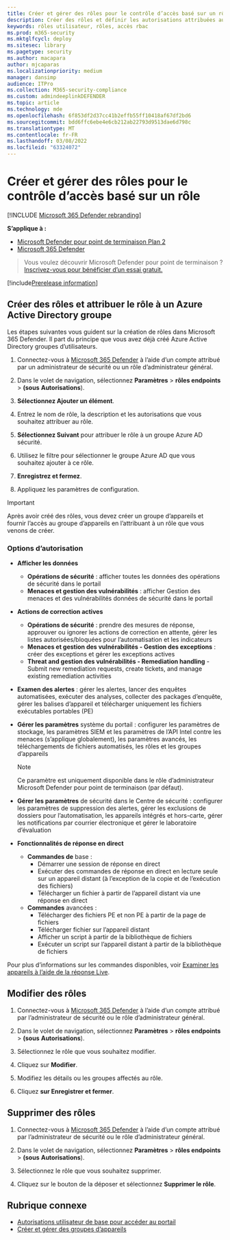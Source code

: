 ```yaml
---
title: Créer et gérer des rôles pour le contrôle d’accès basé sur un rôle
description: Créer des rôles et définir les autorisations attribuées au rôle dans le cadre de l’implémentation du contrôle d’accès basé sur un rôle dans le Microsoft 365 Defender
keywords: rôles utilisateur, rôles, accès rbac
ms.prod: m365-security
ms.mktglfcycl: deploy
ms.sitesec: library
ms.pagetype: security
ms.author: macapara
author: mjcaparas
ms.localizationpriority: medium
manager: dansimp
audience: ITPro
ms.collection: M365-security-compliance
ms.custom: admindeeplinkDEFENDER
ms.topic: article
ms.technology: mde
ms.openlocfilehash: 6f853df2d37cc41b2effb55ff10418af67df2bd6
ms.sourcegitcommit: bdd6ffc6ebe4e6cb212ab22793d9513dae6d798c
ms.translationtype: MT
ms.contentlocale: fr-FR
ms.lasthandoff: 03/08/2022
ms.locfileid: "63324072"
---
```

# <a name="create-and-manage-roles-for-role-based-access-control"></a>Créer et gérer des rôles pour le contrôle d’accès basé sur un rôle

[!INCLUDE [Microsoft 365 Defender rebranding](../../includes/microsoft-defender.md)]

**S’applique à :**

- [Microsoft Defender pour point de terminaison Plan 2](https://go.microsoft.com/fwlink/?linkid=2154037)
- [Microsoft 365 Defender](https://go.microsoft.com/fwlink/?linkid=2118804)

> Vous voulez découvrir Microsoft Defender pour point de terminaison ? [Inscrivez-vous pour bénéficier d’un essai gratuit.](https://signup.microsoft.com/create-account/signup?products=7f379fee-c4f9-4278-b0a1-e4c8c2fcdf7e&ru=https://aka.ms/MDEp2OpenTrial?ocid=docs-wdatp-roles-abovefoldlink)

[!include[Prerelease information](../../includes/prerelease.md)]

## <a name="create-roles-and-assign-the-role-to-an-azure-active-directory-group"></a>Créer des rôles et attribuer le rôle à un Azure Active Directory groupe

Les étapes suivantes vous guident sur la création de rôles dans Microsoft 365 Defender. Il part du principe que vous avez déjà créé Azure Active Directory groupes d’utilisateurs.

1. Connectez-vous à <a href="https://go.microsoft.com/fwlink/p/?linkid=2077139" target="_blank">Microsoft 365 Defender</a> à l’aide d’un compte attribué par un administrateur de sécurité ou un rôle d’administrateur général.

2. Dans le volet de navigation, sélectionnez **Paramètres** \> **rôles endpoints** \> **(sous** **Autorisations**).

3. **Sélectionnez Ajouter un élément**.

4. Entrez le nom de rôle, la description et les autorisations que vous souhaitez attribuer au rôle.

5. **Sélectionnez Suivant** pour attribuer le rôle à un groupe Azure AD sécurité.

6. Utilisez le filtre pour sélectionner le groupe Azure AD que vous souhaitez ajouter à ce rôle.

7. **Enregistrez et fermez**.

8. Appliquez les paramètres de configuration.

> [!IMPORTANT]
> Après avoir créé des rôles, vous devez créer un groupe d’appareils et fournir l’accès au groupe d’appareils en l’attribuant à un rôle que vous venons de créer.

### <a name="permission-options"></a>Options d’autorisation

- **Afficher les données**
  - **Opérations de sécurité** : afficher toutes les données des opérations de sécurité dans le portail
  - **Menaces et gestion des vulnérabilités** : afficher Gestion des menaces et des vulnérabilités données de sécurité dans le portail

- **Actions de correction actives**
  - **Opérations de sécurité** : prendre des mesures de réponse, approuver ou ignorer les actions de correction en attente, gérer les listes autorisées/bloquées pour l’automatisation et les indicateurs
  - **Menaces et gestion des vulnérabilités - Gestion des exceptions** : créer des exceptions et gérer les exceptions actives
  - **Threat and gestion des vulnérabilités - Remediation handling** - Submit new remediation requests, create tickets, and manage existing remediation activities

- **Examen des alertes** : gérer les alertes, lancer des enquêtes automatisées, exécuter des analyses, collecter des packages d’enquête, gérer les balises d’appareil et télécharger uniquement les fichiers exécutables portables (PE)

- **Gérer les paramètres** système du portail : configurer les paramètres de stockage, les paramètres SIEM et les paramètres de l’API Intel contre les menaces (s’applique globalement), les paramètres avancés, les téléchargements de fichiers automatisés, les rôles et les groupes d’appareils

    > [!NOTE]
    > Ce paramètre est uniquement disponible dans le rôle d’administrateur Microsoft Defender pour point de terminaison (par défaut).

- **Gérer les paramètres** de sécurité dans le Centre de sécurité : configurer les paramètres de suppression des alertes, gérer les exclusions de dossiers pour l’automatisation, les appareils intégrés et hors-carte, gérer les notifications par courrier électronique et gérer le laboratoire d’évaluation

- **Fonctionnalités de réponse en direct**
  - **Commandes de** base :
    - Démarrer une session de réponse en direct
    - Exécuter des commandes de réponse en direct en lecture seule sur un appareil distant (à l’exception de la copie et de l’exécution des fichiers)
    - Télécharger un fichier à partir de l’appareil distant via une réponse en direct
  - **Commandes** avancées :
    - Télécharger des fichiers PE et non PE à partir de la page de fichiers
    - Télécharger fichier sur l’appareil distant
    - Afficher un script à partir de la bibliothèque de fichiers
    - Exécuter un script sur l’appareil distant à partir de la bibliothèque de fichiers

Pour plus d’informations sur les commandes disponibles, voir [Examiner les appareils à l’aide de la réponse Live](live-response.md).

## <a name="edit-roles"></a>Modifier des rôles

1. Connectez-vous à <a href="https://go.microsoft.com/fwlink/p/?linkid=2077139" target="_blank">Microsoft 365 Defender</a> à l’aide d’un compte attribué par l’administrateur de sécurité ou le rôle d’administrateur général.

2. Dans le volet de navigation, sélectionnez **Paramètres** \> **rôles endpoints** \> **(sous** **Autorisations**).

3. Sélectionnez le rôle que vous souhaitez modifier.

4. Cliquez sur **Modifier**.

5. Modifiez les détails ou les groupes affectés au rôle.

6. Cliquez **sur Enregistrer et fermer**.

## <a name="delete-roles"></a>Supprimer des rôles

1. Connectez-vous à <a href="https://go.microsoft.com/fwlink/p/?linkid=2077139" target="_blank">Microsoft 365 Defender</a> à l’aide d’un compte attribué par l’administrateur de sécurité ou le rôle d’administrateur général.

2. Dans le volet de navigation, sélectionnez **Paramètres** \> **rôles endpoints** \> **(sous** **Autorisations**).

3. Sélectionnez le rôle que vous souhaitez supprimer.

4. Cliquez sur le bouton de la déposer et sélectionnez **Supprimer le rôle**.

## <a name="related-topic"></a>Rubrique connexe

- [Autorisations utilisateur de base pour accéder au portail](basic-permissions.md)
- [Créer et gérer des groupes d’appareils](machine-groups.md)
